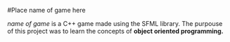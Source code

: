 #Place name of game here


_name of game_ is a C++ game made using the SFML library.
The purpouse of this project was to learn the concepts of **object oriented programming.**
